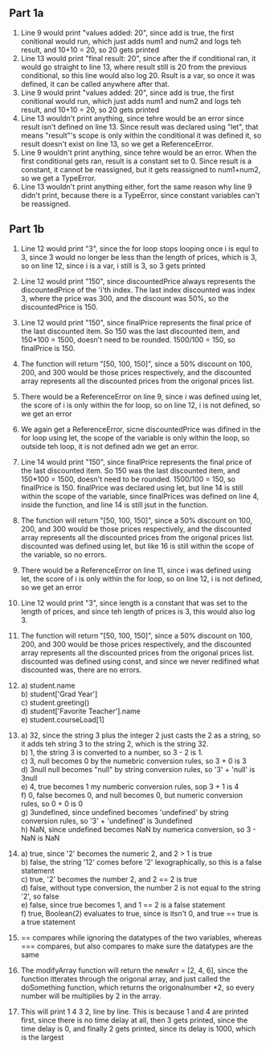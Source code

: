 ## Part 1a
1) Line 9 would print "values added: 20", since add is true, the first conitional would run, which just adds num1 and num2 and logs teh result, and 10+10 = 20, so 20 gets printed
2) Line 13 would print "final result: 20", since after the if conditional ran, it would go straight to line 13, where result still is 20 from the previous conditional, so this line would also log 20. Rsult is a var, so once it was defined, it can be called anywhere after that. 
3) Line 9 would print "values added: 20", since add is true, the first conitional would run, which just adds num1 and num2 and logs teh result, and 10+10 = 20, so 20 gets printed
4) Line 13 wouldn't print anything, since tehre would be an error since result isn't defined on line 13. Since result was declared using "let", that means "result"'s scope is only within the conditional it was defined it, so result doesn't exist on line 13, so we get a ReferenceError.
5) Line 9 wouldn't print anything, since tehre would be an error. When the first conditional gets ran, result is a constant set to 0. Since result is a constant, it cannot be reassigned, but it gets reassigned to num1+num2, so we get a TypeError.
6) Line 13 wouldn't print anything either, fort the same reason why line 9 didn't print, because there is a TypeError, since constant variables can't be reassigned.

## Part 1b
1) Line 12 would print "3", since the for loop stops looping once i is equl to 3, since 3 would no longer be less than the length of prices, which is 3, so on line 12, since i is a var, i still is 3, so 3 gets printed
2) Line 12 would print "150", since discountedPrice always represents the discountedPrice of the 'i'th index. The last index discounted was index 3, where the price was 300, and the discount was 50%, so the discountedPrice is 150.
3) Line 12 would print "150", since finalPrice represents the final price of the last discounted item. So 150 was the last discounted item, and 150*100 = 1500, doesn't need to be rounded. 1500/100 = 150, so finalPrice is 150.
4) The function will return "[50, 100, 150]", since a 50% discount on 100, 200, and 300 would be those prices respectively, and the discounted array represents all the discounted prices from the origonal prices list.
5) There would be a ReferenceError on line 9, since i was defined using let, the score of i is only within the for loop, so on line 12, i is not defined, so we get an error
6) We again get a ReferenceError, sicne discountedPrice was difined in the for loop using let, the scope of the variable is only within the loop, so outside teh loop, it is not defined adn we get an error.
7) Line 14 would print "150", since finalPrice represents the final price of the last discounted item. So 150 was the last discounted item, and 150*100 = 1500, doesn't need to be rounded. 1500/100 = 150, so finalPrice is 150. finalPrice was declared using let, but line 14 is still within the scope of the variable, since finalPrices was defined on line 4, inside the function, and line 14 is still jsut in the function.
8) The function will return "[50, 100, 150]", since a 50% discount on 100, 200, and 300 would be those prices respectively, and the discounted array represents all the discounted prices from the origonal prices list. discounted was defined using let, but like 16 is still within the scope of the variable, so no errors.
9) There would be a ReferenceError on line 11, since i was defined using let, the score of i is only within the for loop, so on line 12, i is not defined, so we get an error
10) Line 12 would print "3", since length is a constant that was set to the length of prices, and since teh length of prices is 3, this would also log 3.
11) The function will return "[50, 100, 150]", since a 50% discount on 100, 200, and 300 would be those prices respectively, and the discounted array represents all the discounted prices from the origonal prices list. discounted was defined using const, and since we never redifined what discounted was, there are no errors.
12) a) student.name<br />
    b) student['Grad Year']<br />
    c) student.greeting()<br />
    d) student['Favorite Teacher'].name<br />
    e) student.courseLoad[1]<br />
13) a) 32, since the string 3 plus the integer 2 just casts the 2 as a string, so it adds teh string 3 to the string 2, which is the string 32.<br />
    b) 1, the string 3 is converted to a number, so 3 - 2  is 1.<br />
    c) 3, null becomes 0 by the numebric conversion rules, so 3 + 0 is 3<br />
    d) 3null null becomes "null" by string conversion rules, so '3' + 'null' is 3null<br />
    e) 4, true becomes 1 my numberic conversion rules, sop 3 + 1 is 4<br />
    f) 0, false becomes 0, and null becomes 0, but numeric conversion rules, so 0 + 0 is 0<br />
    g) 3undefined, since undefined becomes 'undefined' by string conversion rules, so '3' + 'undefined' is 3undefined<br />
    h) NaN, since undefined becomes NaN by numerica conversion, so 3 - NaN is NaN<br />
14) a) true, since '2' becomes the numeric 2, and 2 > 1 is true<br />
    b) false, the string '12' comes before '2' lexographically, so this is a false statement<br />
    c) true, '2' becomes the number 2, and 2 == 2 is true<br />
    d) false, without type conversion, the number 2 is not equal to the string '2', so false<br />
    e) false, since true becomes 1, and 1 == 2 is a false statement<br />
    f) true, Boolean(2) evaluates to true, since is itsn't 0, and true == true is a true statement<br />
15) == compares while ignoring the datatypes of the two variables, whereas === compares, but also compares to make sure the datatypes are the same<br />

17) The modifyArray function will return the newArr = [2, 4, 6], since the function itterates through the origonal array, and just called the doSomething function, which returns the origonalnumber *2, so every number will be multiplies by 2 in the array.<br />
19) This will print 1 4 3 2, line by line. This is because 1 and 4 are printed first, since there is no time delay at all, then 3 gets printed, since the time delay is 0, and finally 2 gets printed, since its delay is 1000, which is the largest
